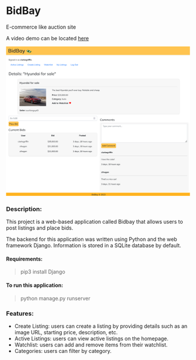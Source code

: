 # BidBay
E-commerce like auction site

A video demo can be located [here](https://youtu.be/q6ccLMdzZT8?si=8LrgcayLzAHciRRC)

![BidBay Image:](https://github.com/zerrynlh/BidBay/blob/main/commerce/auctions/static/images/bidbay3.png)

### Description:
This project is a web-based application called Bidbay that allows users to post listings and place bids.

The backend for this application was written using Python and the web framework Django. Information is stored in a SQLite database by default.

#### Requirements:
>pip3 install Django

#### To run this application:
>python manage.py runserver

### Features:
- Create Listing: users can create a listing by providing details such as an image URL, starting price, description, etc.
- Active Listings: users can view active listings on the homepage.
- Watchlist: users can add and remove items from their watchlist.
- Categories: users can filter by category.
